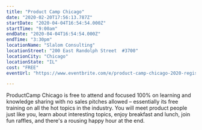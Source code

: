 ```yaml
---
title: "Product Camp Chicago"
date: "2020-02-20T17:56:13.787Z"
startDate: "2020-04-04T16:54:54.000Z"
startTime: "9:00am"
endDate: "2020-04-04T16:54:54.000Z"
endTime: "3:30pm"
locationName: "Slalom Consulting"
locationStreet: "200 East Randolph Street  #3700"
locationCity: "Chicago"
locationState: "IL"
cost: "FREE"
eventUrl: "https://www.eventbrite.com/e/product-camp-chicago-2020-registration-91810085437?aff=ebdssbdestsearch"

---
```


ProductCamp Chicago is free to attend and focused 100% on learning and knowledge sharing with no sales pitches allowed – essentially its free training on all the hot topics in the industry. You will meet product people just like you, learn about interesting topics, enjoy breakfast and lunch, join fun raffles, and there's a rousing happy hour at the end.

